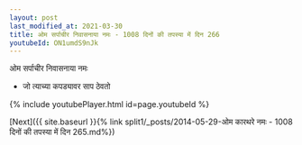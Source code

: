 ```yaml
---
layout: post
last_modified_at: 2021-03-30
title: ओम सर्पाचीर निवासनाया नमः - 1008 दिनों की तपस्या में दिन 266
youtubeId: ON1umdS9nJk
---
```

 
 
 ओम सर्पाचीर निवासनाया नमः  
 
 -  जो त्याच्या कपड्यावर साप ठेवतो 
 
  
 
  
 
 
 
 
 
 


{% include youtubePlayer.html id=page.youtubeId %}
 
[Next]({{ site.baseurl }}{% link  split1/_posts/2014-05-29-ओम कारथरे नमः - 1008 दिनों की तपस्या में दिन 265.md%})
 
